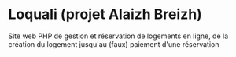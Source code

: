 # Loquali (projet Alaizh Breizh)

Site web PHP de gestion et réservation de logements en ligne, de la création du logement jusqu'au (faux) paiement d'une réservation


